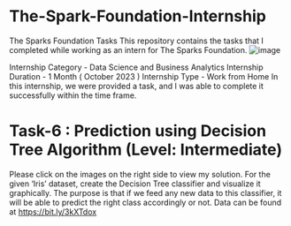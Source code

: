 # The-Spark-Foundation-Internship
The Sparks Foundation Tasks
This repository contains the tasks that I completed while working as an intern for The Sparks Foundation.
![image](https://github.com/Samiksha-Bansod/The-Spark-Foundation-Internship/assets/120119186/964e68e0-121f-41f5-8be5-010349b55871)

Internship Category - Data Science and Business Analytics
Internship Duration - 1 Month ( October 2023 )
Internship Type - Work from Home
In this internship, we were provided a task, and I was able to complete it successfully within the time frame.



# Task-6 : Prediction using Decision Tree Algorithm (Level: Intermediate)
Please click on the images on the right side to view my solution.
For the given ‘Iris’ dataset, create the Decision Tree classifier and visualize it graphically.
The purpose is that if we feed any new data to this classifier, it will be able to predict the right class accordingly or not.
Data can be found at https://bit.ly/3kXTdox
